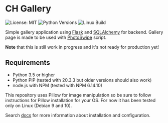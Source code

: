 # CH Gallery

![License: MIT](https://img.shields.io/github/license/commonality/readme-inspector.svg)
![Python Versions](https://img.shields.io/badge/Python-3-blue)
![Linux Build](https://img.shields.io/badge/Linux%20Build-passed-brightgreen)

Simple gallery application using [Flask](https://github.com/pallets/flask) and [SQLAlchemy](https://www.sqlalchemy.org/)
for backend. Gallery page is made to be used with [PhotoSwipe](https://github.com/jpocentek/PhotoSwipe/) script.

**Note** that this is still work in progress and it's not ready for production yet!

## Requirements

* Python 3.5 or higher
* Python PIP (tested with 20.3.3 but older versions should also work)
* node.js with NPM (tested with NPM 6.14.10)

This repository uses Pillow for image manipulation so be sure to follow instructions for Pillow installation for your OS.
For now it has been tested only on Linux (Debian 9 and 10).

Search [docs](https://dev.krastaman.tk/docs/ch-gallery/) for more information about installation and configuration.
